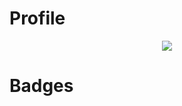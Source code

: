 # Profile

<p align="center"><a href="https://www.hackerrank.com/ahmetnihat11"><img src="https://i0.wp.com/gradsingames.com/wp-content/uploads/2016/05/856771_668224053197841_1943699009_o.png"></a></p>

# Badges
